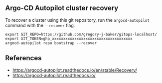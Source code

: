 ## Argo-CD Autopilot cluster recovery

To recover a cluster using this git repository, run the `argocd-autopilot` command with the `--recover` flag.

```
export GIT_REPO=https://github.com/gregory-j-baker/gitops-localhost/
export GIT_TOKEN=ghp_xxxxxxxxxxxxxxxxxxxxxxxxxxxxxxxxxxxx
argocd-autopilot repo bootstrap --recover
```

## References

- <https://argocd-autopilot.readthedocs.io/en/stable/Recovery/>
- <https://argocd-autopilot.readthedocs.io/>
